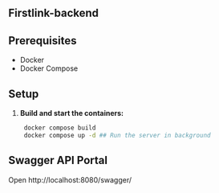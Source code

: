 ## Firstlink-backend

## Prerequisites

- Docker
- Docker Compose

## Setup

1. **Build and start the containers:**

   ```sh
    docker compose build
    docker compose up -d ## Run the server in background
   ```
## Swagger API Portal

Open http://localhost:8080/swagger/